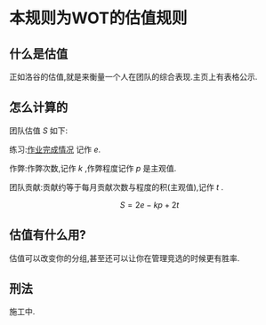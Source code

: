 # 本规则为WOT的估值规则

## 什么是估值

正如洛谷的估值,就是来衡量一个人在团队的综合表现.主页上有表格公示.

## 怎么计算的

团队估值 $S$ 如下:

练习:[作业完成情况](https://www.luogu.com.cn/training/296236) 记作 $e$.

作弊:作弊次数,记作 $k$ ,作弊程度记作 $p$ 是主观值.

团队贡献:贡献约等于每月贡献次数与程度的积(主观值),记作 $t$ .

$$S=2e-kp+2t$$

## 估值有什么用?

估值可以改变你的分组,甚至还可以让你在管理竞选的时候更有胜率.

## 刑法

施工中.
